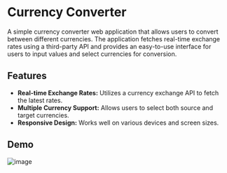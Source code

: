 # Currency Converter

A simple currency converter web application that allows users to convert between different currencies. The application fetches real-time exchange rates using a third-party API and provides an easy-to-use interface for users to input values and select currencies for conversion.

## Features

- **Real-time Exchange Rates:** Utilizes a currency exchange API to fetch the latest rates.
- **Multiple Currency Support:** Allows users to select both source and target currencies.
- **Responsive Design:** Works well on various devices and screen sizes.

## Demo

![image](https://github.com/RidhikaJoshi/QuickExchange/assets/92508014/4450f14f-b1aa-42dd-8eb1-0396f266c90f)

